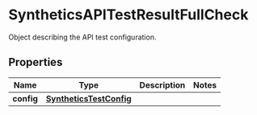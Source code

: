 # SyntheticsAPITestResultFullCheck

Object describing the API test configuration.

## Properties

| Name       | Type                                                | Description | Notes |
| ---------- | --------------------------------------------------- | ----------- | ----- |
| **config** | [**SyntheticsTestConfig**](SyntheticsTestConfig.md) |             |
